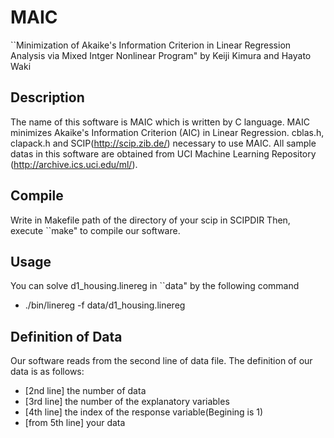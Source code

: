 # MAIC
``Minimization of Akaike's Information Criterion
in Linear Regression Analysis via Mixed Intger Nonlinear Program"
by Keiji Kimura and Hayato Waki

## Description
The name of this software is MAIC which is written by C language.
MAIC minimizes Akaike's Information Criterion (AIC) in Linear Regression.
cblas.h, clapack.h and SCIP(http://scip.zib.de/) necessary to use MAIC.
All sample datas in this software are obtained from UCI Machine
Learning Repository (http://archive.ics.uci.edu/ml/).

## Compile
Write in Makefile path of the directory of your scip in SCIPDIR
Then, execute ``make" to compile our software.

## Usage
You can solve d1_housing.linereg in ``data" by the following command

 - ./bin/linereg -f data/d1_housing.linereg

## Definition of Data
Our software reads from the second line of data file.
The definition of our data is as follows:
- [2nd line] the number of data
- [3rd line] the number of the explanatory variables
- [4th line] the index of the response variable(Begining is 1)
- [from 5th line] your data

